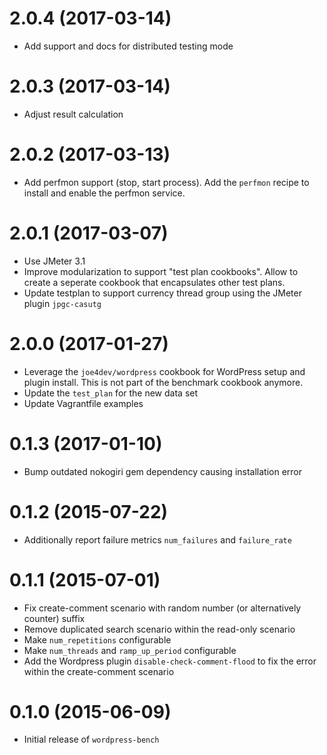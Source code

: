 # 2.0.4 (2017-03-14)

* Add support and docs for distributed testing mode

# 2.0.3 (2017-03-14)

* Adjust result calculation

# 2.0.2 (2017-03-13)

* Add perfmon support (stop, start process). Add the `perfmon` recipe to install and enable the perfmon service.

# 2.0.1 (2017-03-07)

* Use JMeter 3.1
* Improve modularization to support "test plan cookbooks". Allow to create a seperate cookbook that encapsulates other test plans.
* Update testplan to support currency thread group using the JMeter plugin `jpgc-casutg`

# 2.0.0 (2017-01-27)

* Leverage the `joe4dev/wordpress` cookbook for WordPress setup and plugin install. This is not part of the benchmark cookbook anymore.
* Update the `test_plan` for the new data set
* Update Vagrantfile examples

# 0.1.3 (2017-01-10)

* Bump outdated nokogiri gem dependency causing installation error

# 0.1.2 (2015-07-22)

* Additionally report failure metrics `num_failures` and `failure_rate`

# 0.1.1 (2015-07-01)

* Fix create-comment scenario with random number (or alternatively counter) suffix
* Remove duplicated search scenario within the read-only scenario
* Make `num_repetitions` configurable
* Make `num_threads` and `ramp_up_period` configurable
* Add the Wordpress plugin `disable-check-comment-flood` to fix the error within the create-comment scenario

# 0.1.0 (2015-06-09)

* Initial release of `wordpress-bench`
